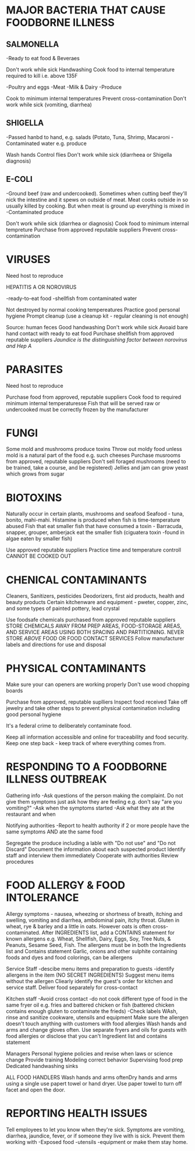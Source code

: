 <h1>MAJOR BACTERIA THAT CAUSE FOODBORNE ILLNESS</h1>

<H2>SALMONELLA</H2>
-Ready to eat food & Beveraes

Don't work while sick
Handwashing
Cook food to internal temperature required to kill i.e. above 135F

-Poultry and eggs
-Meat
-Milk & Dairy
-Produce

Cook to minimum internal temperatures
Prevent cross-contamination
Don't work while sick (vomiting, diarrhea)

<h2> SHIGELLA</h2>
-Passed hanbd to hand, e.g. salads (Potato, Tuna, Shrimp, Macaroni 
-Contaminated water e.g. produce

Wash hands
Control flies
Don't work while sick (diarrheea or Shigella diagnosis)

<h2>E-COLI</h2>
-Ground beef (raw and undercooked). Sometimes when cutting beef they'll nick the intestine and it spews on outside of meat. Meat cooks outside in so usually killed by cooking. But when meat is ground up everything is mixed in
-Contaminated produce

Don't work while sick (diarrhea or diagnosis)
Cook food to minimum internal tempreture
Purchase from approved reputable suppliers
Prevent cross-contamination

<h1>VIRUSES</h1>
Need host to reproduce

HEPATITIS A OR NOROVIRUS

-ready-to-eat food
-shellfish from contaminated water

Not destroyed by normal cooking tempereatures
Practice good personal hygiene
Prompt cleanup (use a cleanup kit - regular cleaning is not enough)

Source: human feces
Good handwashing
Don't work while sick
Avoaid bare hand contact with ready to eat food
Purchase shellfish from approved reputable suppliers
*Jaundice is the distinguishing factor between norovirus and Hep A*

<h1>PARASITES</h1>
Need host to reproduce

Purchase food from approved, reputable suppliers
Cook food to required minimum internal temperaturesse 
Fish that will be served raw or undercooked must be correctly frozen by the manufacturer

<h1>FUNGI</h1>

Some mold and mushrooms produce toxins
Throw out moldy food unless mold is a natural part of the food e.g. such cheeses
Purchase musrooms from approved, reputable suppliers
Don't sell foraged mushrooms (need to be trained, take a course, and be registered)
Jellies and jam can grow yeast which grows from sugar

<h1>BIOTOXINS</h1>

Naturally occur in certain plants, mushrooms and seafood
Seafood - tuna, bonito, mahi-mahi. Histamine is produced when fish is time-temperature abused
Fish that eat smaller fish that have consumed a toxin - Barracuda, snapper, grouper, amberjack eat the smaller fish (ciguatera toxin -found in algae eaten by smaller fish)

Use approved reputable suppliers
Practice time and temperature controll
CANNOT BE COOKED OUT

<H1>CHENICAL CONTAMINANTS</H1>
Cleaners, Sanitizers, pesticides
Deodorizers, first aid products, health and beauty products
Certain kitchenware and equipment - pweter, copper, zinc, and some types of painted pottery, lead crystal

Use foodsafe chemicals purchased from approved reputable suppliers
STORE CHEMICALS AWAY FROM PREP AREAS, FOOD-STORAGE AREAS, AND SERVICE AREAS USING BOTH SPACING AND PARTITIONING. NEVER STORE *ABOVE* FOOD OR FOOD CONTACT SERVICES
Follow manufacturer labels and directions for use and disposal

<h1>PHYSICAL CONTAMINANTS</h1>

Make sure your can openers are working properly
Don't use wood chopping boards

Purchase from approved, reputable suplliers
Inspect food received
Take off jewelry and take other steps to prevent physical contamination including good personal hygiene

It's a federal crime to deliberately contaminate food.

Keep all information accessible and online for traceability and food security. Keep one step back - keep track of where everything comes from.

<h1>RESPONDING TO A FOODBORNE ILLNESS OUTBREAK</h1>

Gathering info
-Ask questions of the person making the complaint. Do not give them symptoms just ask how they are feeling e.g. don't say "are you vomiting?"
-Ask when the symptoms started
-Ask what they ate at the restaurant and when

Notifying authorities
-Report to health authority if 2 or more people have the same symptoms AND ate the same food

Segregate the produce including a lable with "Do not use" and "Do not Discard"
Document the information about each suspected product
Identify staff and interview them immediately
Cooperate with authorities
Review procedures

<h1>FOOD ALLERGY & FOOD INTOLERANCE </h1>

Allergy symptoms - nausea, wheezing or shortness of breath, itching and swelling, vomiting and diarrhea, ambdominal pain, itchy throat.
Gluten in wheat, rye & barley and a little in oats. However oats is often cross-contaminated.
After INGREDIENTS list, add a CONTAINS statement for known allergens e.g. Wheat, Shellfish, Dairy, Eggs, Soy, Tree Nuts, & Peanuts, Sesame Seed, Fish. The allergens must be in both the Ingredients list and Contains statement
Garlic, onions and other sulphite containing foods and dyes and food colorings, can be allergens

Service Staff
-descibe menu items and preparation to guests
-identify allergens in the item (NO SECRET INGREDIENTS)
Suggest menu items without the allergen
Cliearly identify the guest's order for kitchen and service staff.
Deliver food separately for cross-contact

Kitchen staff
-Avoid cross contact
  -do not cook different type of food in the same fryer oil e.g. fries and battered chicken or fish (battered chicken contains enough gluten to contaminate the frieds)
-Check labels
WAsh, rinse and sanitize cookware, utensils and equipment
Make sure the allergen doesn't touch anything with customers with food allergies
Wash hands and arms and change gloves often.
Use separate fryers and oils for guests with food allergies or disclose that you can't
Ingredient list and contains statement

Managers
Personal hygiene policies and revise when laws or science change
Provide training
Modeling correct behavior
Supervising food prep
Dedicated handwashing sinks

ALL FOOD HANDLERS
 Wash hands and arms oftenDry hands and arms using a single use papert towel or hand dryer. Use paper towel to turn off facet and open the door.

 <h1>REPORTING HEALTH ISSUES</h1>
 Tell employees to let you know when they're sick. Symptoms are vomiting, diarrhea, jaundice, fever, or if someone they live with is sick.
 Prevent them working with
 -Exposed food
 -utensils
 -equipment
 or make them stay home.
